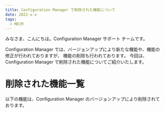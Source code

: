 ```yaml
---
title: Configuration Manager で削除された機能について
date: 2022-x-x
tags:
  - MECM
---
```


みなさま、こんにちは。Configuration Manager サポート チームです。  

Configuration Manager では、バージョンアップにより新たな機能や、機能の修正が行われておりますが、
機能の削除も行われております。
今回は、Configuration Manager で削除された機能についてご紹介いたします。

# 削除された機能一覧

以下の機能は、Configuration Manager のバージョンアップにより削除されております。